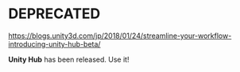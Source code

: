 # DEPRECATED

https://blogs.unity3d.com/jp/2018/01/24/streamline-your-workflow-introducing-unity-hub-beta/

**Unity Hub** has been released. Use it!
